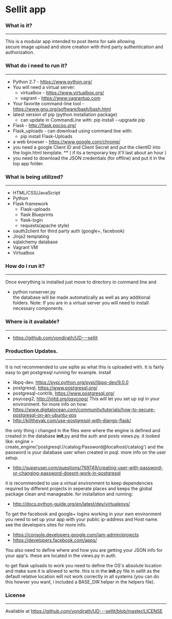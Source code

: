 # Sellit app

### What is it?
---------------
This is a modular app intended to post items for sale allowing  
secure image upload and store creation with
third party authentication and authorization. 

### What do i need to run it?
---------------
* Python 2.7 - https://www.python.org/
* You will need a virtual server:
  * virtualbox - https://www.virtualbox.org/
  * vagrant - https://www.vagrantup.com
* Your favorite command-line tool - https://www.gnu.org/software/bash/bash.html
* latest version of pip (python installation package)
    * can update in CommandLine with: pip install --upgrade pip
* Flask - http://flask.pocoo.org/
* Flask_uploads - can download using command line with: 
    * pip install Flask-Uploads
* a web browser - https://www.google.com/chrome/
* you need a google Client ID and Client Secret and put the clientID into the login.html template.
** ( if its a temporary key it'll last about an hour )
* you need to download the JSON credentials (for offline) and put it in the top app folder. 

### What is being utilized?
---------------
* HTML/CSS/JavaScript
* Python
* Flask framework
    * Flask-uploads
    * flask Blueprints
    * flask-login
    * requests(apache style)
* oauth2client for third party auth (google+, facebook)
* Jinja2 templating
* sqlalchemy database
* Vagrant VM
* Virtualbox

### How do i run it?
---------------
Once everything is installed just move to directory in command line and  
* python runserver.py  
the database will be made automatically as well as any additional folders.
Note: If you are in a virtual server you will need to install necessary components.

### Where is it available?
---------------
* https://github.com/vondirath/UD---sellit

### Production Updates.
---------------
It is not recommended to use sqlite as what this is uploaded with. It is fairly easy to get postgresql running for example.
install 
* libpq-dev. https://pypi.python.org/pypi/libpq-dev/9.0.0
* postgresql, https://www.postgresql.org/
* postgresql-contrib, https://www.postgresql.org/
* psycopg2, http://initd.org/psycopg/
This will let you set up sql in your environment.
for more info on how: 
* https://www.digitalocean.com/community/tutorials/how-to-secure-postgresql-on-an-ubuntu-vps
* http://killtheyak.com/use-postgresql-with-django-flask/

the only thing i changed in the files were where the engine is defined and created in the database __init__.py and the auth and posts views.py. it looked like: engine = create_engine('postgresql://catalog:Password@localhost/catalog') and the password is your database user when created in psql.
more info on the user setup.
* http://superuser.com/questions/769749/creating-user-with-password-or-changing-password-doesnt-work-in-postgresql

it is recommended to use a virtual environment to keep dependencies required by different projects in seperate places and keeps the global package clean and manageable. 
for installation and running:
* http://docs.python-guide.org/en/latest/dev/virtualenvs/

To get the facebook and google+ logins working in your own environment you need to set up your app with your public ip-address and Host name. see the developers sites for more info. 
* https://console.developers.google.com/iam-admin/projects
* https://developers.facebook.com/apps/

You also need to define where and how you are getting your JSON info for your app's. these are located in the views.py in auth. 

to get flask uploads to work you need to define the OS's absolute location and make sure it is allowed to write.
this is in the __init__.py file in sellit as the default relative location will not work correctly in all 
systems (you can do this howver you want, i included a BASE_DIR helper in the helpers file).

### License
---------------
Available at https://github.com/vondirath/UD---sellit/blob/master/LICENSE

